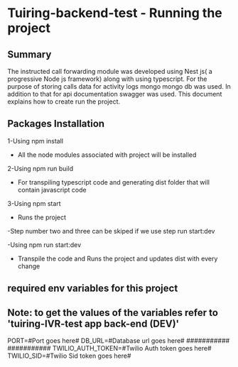 # Tuiring-backend-test - Running the project
## Summary
The instructed call forwarding module was developed using Nest js( a progressive Node js framework) along with using typescript. 
For the purpose of storing calls data for activity logs mongo mongo db was used. 
In addition to that for api documentation swagger was used.
This document explains how to create run the project.  

## Packages Installation

1-Using npm install

- All the node modules associated with project will be installed
<!---Installs all node modules--->

2-Using npm run build

- For transpiling typescript code and generating dist folder that will contain javascript code
<!---Transpile code and creates dist--->

3-Using npm start

- Runs the project
<!---Runs the project--->

-Step number two and three can be skiped if we use step run start:dev

-Using npm run start:dev

- Transpile the code and Runs the project and updates dist with every change
<!---Transpile the code and Runs the project and updates dist with every change--->

## required env variables for this project

## Note: to get the values of the variables refer to 'tuiring-IVR-test app back-end (DEV)'

PORT=#Port goes here#
DB_URL=#Database url goes here#
###########
###########
TWILIO_AUTH_TOKEN=#Twilio Auth token goes here#
TWILIO_SID=#Twilio Sid token goes here#

